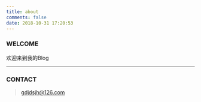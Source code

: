 ```yaml
---
title: about
comments: false
date: 2018-10-31 17:20:53
---
```


### WELCOME

欢迎来到我的Blog

---

### CONTACT

> <gdjdsjh@126.com>







